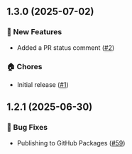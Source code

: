 ## 1.3.0 (2025-07-02)

### 🚀 New Features
- Added a PR status comment ([#2](https://github.com/cadamsdev/lazy-release-action/pull/2))

### 🏠 Chores
- Initial release ([#1](https://github.com/cadamsdev/lazy-release-action/pull/1))


## 1.2.1 (2025-06-30)

### 🐛 Bug Fixes
- Publishing to GitHub Packages ([#59](https://github.com/cadamsdev/lazy-release-action-test/pull/59))


